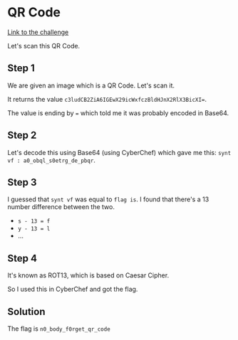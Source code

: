 # QR Code
[Link to the challenge](https://ctflearn.com/challenge/228)

Let's scan this QR Code.

## Step 1
We are given an image which is a QR Code. Let's scan it.

It returns the value `c3ludCB2ZiA6IGEwX29icWxfczBldHJnX2RlX3BicXI=`.

The value is ending by `=` which told me it was probably encoded in Base64.

## Step 2
Let's decode this using Base64 (using CyberChef) which gave me this:
`synt vf : a0_obql_s0etrg_de_pbqr`.

## Step 3
I guessed that `synt vf` was equal to `flag is`.
I found that there's a 13 number difference between the two.

- `s - 13 = f`
- `y - 13 = l`
- ...

## Step 4
It's known as ROT13, which is based on Caesar Cipher.

So I used this in CyberChef and got the flag.

## Solution
The flag is `n0_body_f0rget_qr_code`